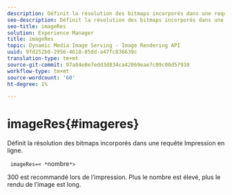 ```yaml
---
description: Définit la résolution des bitmaps incorporés dans une requête Impression en ligne.
seo-description: Définit la résolution des bitmaps incorporés dans une requête Impression en ligne.
seo-title: imageRes
solution: Experience Manager
title: imageRes
topic: Dynamic Media Image Serving - Image Rendering API
uuid: 9fd252b8-2956-4618-85dd-a47fc836639c
translation-type: tm+mt
source-git-commit: 97a84e8e7edd3d834ca42069eae7c09c00d57938
workflow-type: tm+mt
source-wordcount: '60'
ht-degree: 1%

---
```



# imageRes{#imageres}

Définit la résolution des bitmaps incorporés dans une requête Impression en ligne.

` imageRes=< *`nombre`*>`

300 est recommandé lors de l’impression. Plus le nombre est élevé, plus le rendu de l’image est long.
